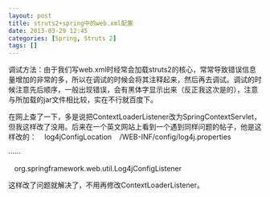 ```yaml
---
layout: post
title: struts2+spring中的web.xml配置
date: 2013-03-29 12:45
categories: [Spring, Struts 2]
tags: []
---
```

调试方法：由于我们写web.xml时经常会加载struts2的核心，常常导致错误信息量增加的非常的多，所以在调试的时候会将其注释起来，然后再去调试。调试的时候注意先后顺序，一般出现错误，会有黑体字显示出来（反正我这次是的），注意与所加载的jar文件相比较，实在不行就百度下。

在网上查了一下，多是说把ContextLoaderListener改为SpringContextServlet，但我这样改了没用。后来在一个英文网站上看到一个遇到同样问题的帖子，他是这样改的：
<context-param> 
   <param-name>log4jConfigLocation</param-name> 
   <param-value>/WEB-INF/config/log4j.properties</param-value> 
</context-param> 

······ 

<!-- 定义LOG4J监听器 --> 
<listener> 
   <listener-class> 
org.springframework.web.util.Log4jConfigListener 
   </listener-class> 
</listener> 

这样改了问题就解决了，不用再修改ContextLoaderListener。
   